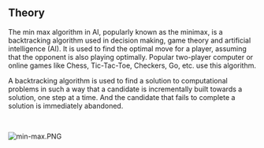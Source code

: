 ## Theory

The min max algorithm in AI, popularly known as the minimax, is a backtracking algorithm used in decision making, game theory and artificial intelligence (AI). It is used to find the optimal move for a player, assuming that the opponent is also playing optimally. Popular two-player computer or online games like Chess, Tic-Tac-Toe, Checkers, Go, etc. use this algorithm.

A backtracking algorithm is used to find a solution to computational problems in such a way that a candidate is incrementally built towards a solution, one step at a time. And the candidate that fails to complete a solution is immediately abandoned. 

<br>

![min-max.PNG](\exp-game-search\experiment\images\i-minimax-algorithm-in-ai-6-320.webp)
